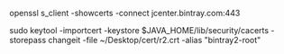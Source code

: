 openssl s_client -showcerts -connect jcenter.bintray.com:443 


sudo keytool -importcert -keystore $JAVA_HOME/lib/security/cacerts -storepass changeit -file ~/Desktop/cert/r2.crt -alias "bintray2-root"
